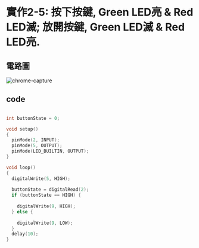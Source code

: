 # 實作2-5: 按下按鍵, Green LED亮 & Red LED滅; 放開按鍵, Green LED滅 & Red LED亮.

## 電路圖
![chrome-capture](https://user-images.githubusercontent.com/89329117/134791984-8e297ed4-d8d9-4c36-bd0b-e85051c046b6.gif)


## code
````c

int buttonState = 0;

void setup()
{
  pinMode(2, INPUT);
  pinMode(5, OUTPUT);
  pinMode(LED_BUILTIN, OUTPUT);
}

void loop()
{
  digitalWrite(5, HIGH);
  
  buttonState = digitalRead(2);
  if (buttonState == HIGH) {
  
    digitalWrite(9, HIGH);
  } else {
    
    digitalWrite(9, LOW);
  }
  delay(10); 
}
````
